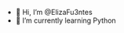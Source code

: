 - 👋 Hi, I’m @ElizaFu3ntes
- 🌱 I’m currently learning Python

<!---
ElizaFu3ntes/ElizaFu3ntes is a ✨ special ✨ repository because its `README.md` (this file) appears on your GitHub profile.
You can click the Preview link to take a look at your changes.
--->

